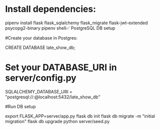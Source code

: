 
# Install dependencies:


pipenv install flask flask_sqlalchemy flask_migrate flask-jwt-extended psycopg2-binary pipenv shell✅ PostgreSQL DB setup

#Create your database in Postgres:

CREATE DATABASE late_show_db;

 # Set your DATABASE_URI in server/config.py

SQLALCHEMY_DATABASE_URI = "postgresql://<user>:<password>@localhost:5432/late_show_db"

 #Run DB setup

export FLASK_APP=server/app.py flask db init flask db migrate -m "initial migration" flask db upgrade python server/seed.py